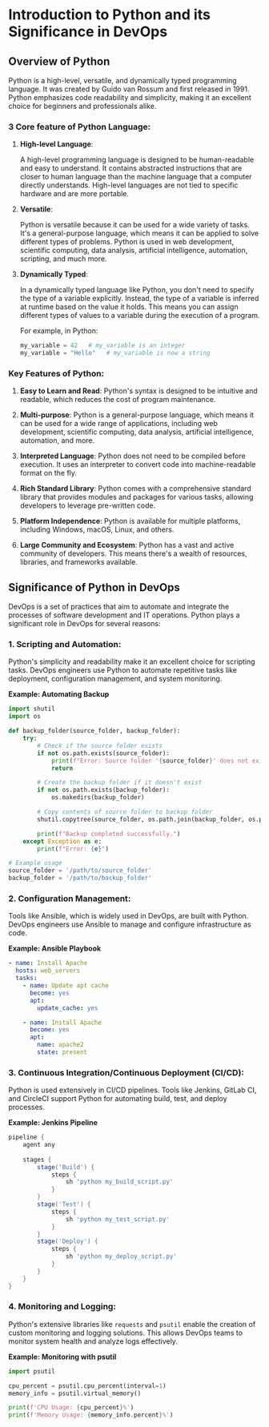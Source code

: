 # Introduction to Python and its Significance in DevOps

## Overview of Python

Python is a high-level, versatile, and dynamically typed programming language. It was created by Guido van Rossum and first released in 1991. Python emphasizes code readability and simplicity, making it an excellent choice for beginners and professionals alike.

### 3 Core feature of Python Language:

1. **High-level Language**:

    A high-level programming language is designed to be human-readable and easy to understand. It contains abstracted instructions that are closer to human language than the machine language that a computer directly understands. High-level languages are not tied to specific hardware and are more portable.

2. **Versatile**:

    Python is versatile because it can be used for a wide variety of tasks. It's a general-purpose language, which means it can be applied to solve different types of problems. Python is used in web development, scientific computing, data analysis, artificial intelligence, automation, scripting, and much more.

3. **Dynamically Typed**:

    In a dynamically typed language like Python, you don't need to specify the type of a variable explicitly. Instead, the type of a variable is inferred at runtime based on the value it holds. This means you can assign different types of values to a variable during the execution of a program.

    For example, in Python:

    ```python
    my_variable = 42   # my_variable is an integer
    my_variable = "Hello"   # my_variable is now a string
    ```


### Key Features of Python:

1. **Easy to Learn and Read**: Python's syntax is designed to be intuitive and readable, which reduces the cost of program maintenance.

2. **Multi-purpose**: Python is a general-purpose language, which means it can be used for a wide range of applications, including web development, scientific computing, data analysis, artificial intelligence, automation, and more.

3. **Interpreted Language**: Python does not need to be compiled before execution. It uses an interpreter to convert code into machine-readable format on the fly.

4. **Rich Standard Library**: Python comes with a comprehensive standard library that provides modules and packages for various tasks, allowing developers to leverage pre-written code.

5. **Platform Independence**: Python is available for multiple platforms, including Windows, macOS, Linux, and others.

6. **Large Community and Ecosystem**: Python has a vast and active community of developers. This means there's a wealth of resources, libraries, and frameworks available.

## Significance of Python in DevOps

DevOps is a set of practices that aim to automate and integrate the processes of software development and IT operations. Python plays a significant role in DevOps for several reasons:

### 1. **Scripting and Automation**:

Python's simplicity and readability make it an excellent choice for scripting tasks. DevOps engineers use Python to automate repetitive tasks like deployment, configuration management, and system monitoring.

**Example: Automating Backup**

```python
import shutil
import os

def backup_folder(source_folder, backup_folder):
    try:
        # Check if the source folder exists
        if not os.path.exists(source_folder):
            print(f"Error: Source folder '{source_folder}' does not exist.")
            return

        # Create the backup folder if it doesn't exist
        if not os.path.exists(backup_folder):
            os.makedirs(backup_folder)

        # Copy contents of source folder to backup folder
        shutil.copytree(source_folder, os.path.join(backup_folder, os.path.basename(source_folder)))

        print(f"Backup completed successfully.")
    except Exception as e:
        print(f"Error: {e}")

# Example usage
source_folder = '/path/to/source_folder'
backup_folder = '/path/to/backup_folder'
```

### 2. **Configuration Management**:

Tools like Ansible, which is widely used in DevOps, are built with Python. DevOps engineers use Ansible to manage and configure infrastructure as code.

**Example: Ansible Playbook**

```yaml
- name: Install Apache
  hosts: web_servers
  tasks:
    - name: Update apt cache
      become: yes
      apt:
        update_cache: yes

    - name: Install Apache
      become: yes
      apt:
        name: apache2
        state: present
```

### 3. **Continuous Integration/Continuous Deployment (CI/CD)**:

Python is used extensively in CI/CD pipelines. Tools like Jenkins, GitLab CI, and CircleCI support Python for automating build, test, and deploy processes.

**Example: Jenkins Pipeline**

```groovy
pipeline {
    agent any
    
    stages {
        stage('Build') {
            steps {
                sh 'python my_build_script.py'
            }
        }
        stage('Test') {
            steps {
                sh 'python my_test_script.py'
            }
        }
        stage('Deploy') {
            steps {
                sh 'python my_deploy_script.py'
            }
        }
    }
}
```

### 4. **Monitoring and Logging**:

Python's extensive libraries like `requests` and `psutil` enable the creation of custom monitoring and logging solutions. This allows DevOps teams to monitor system health and analyze logs effectively.

**Example: Monitoring with psutil**

```python
import psutil

cpu_percent = psutil.cpu_percent(interval=1)
memory_info = psutil.virtual_memory()

print(f'CPU Usage: {cpu_percent}%')
print(f'Memory Usage: {memory_info.percent}%')
```


